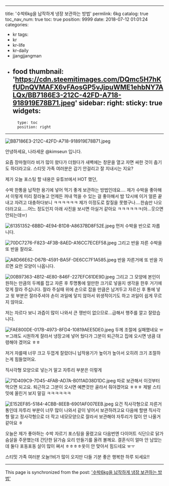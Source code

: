 
---
title: '수박6kg을 납작하게 냉장 보관하는 방법'
permlink: 6kg
catalog: true
toc_nav_num: true
toc: true
position: 9999
date: 2018-07-12 01:01:24
categories:
- kr
tags:
- kr
- kr-life
- kr-daily
- jjangjjangman
- food
thumbnail: 'https://cdn.steemitimages.com/DQmc5H7hKfUDnQVMAFX6vFAosGP5vJjpuWME1ehbNY7ALQx/BB7186E3-212C-42FD-A718-918919E78B71.jpeg'
sidebar:
    right:
        sticky: true
widgets:
    -
        type: toc
        position: right
---


![BB7186E3-212C-42FD-A718-918919E78B71.jpeg](https://cdn.steemitimages.com/DQmc5H7hKfUDnQVMAFX6vFAosGP5vJjpuWME1ehbNY7ALQx/BB7186E3-212C-42FD-A718-918919E78B71.jpeg)

안녕하세요, 나라세운 @kimseun 입니다.

요즘 장마철이라 비가 많이 왔다가 더웠다가 새벽에는 창문을 열고 자면 싸한 것이 춥기도 하더라고요. 스티밋 가족 여러분은 감기 안걸리고 잘 지내시는 지요?

제가 오늘 포스팅 할 내용은 유튜브에서 HOT 했던,

수박 한통을 납작한 용기에 넣어 먹기 좋게 보관하는 방법인데요.... 제가 수박을 좋아해서 이렇게 미리 잘라놓고 언제든 꺼내 먹을 수 있는 걸 좋아해서 밤 12시에 이거 얼른 끝내고 자려고 대충하다보니 ㅋㅋㅋㅋㅋㅋ 제가 이정도로 칼질을 못했구나....한숨만 나오더라고요.....어느 정도인지 아래 사진을 보시면 아실거 같아요 ㅋㅋㅋㅋㅋㅋ(아...웃으면 안되는데ㅠ)

![61351352-6BBD-4E94-B1D8-A8637BD8F52E.jpeg](https://cdn.steemitimages.com/DQmQ7fVVQ8KbDk1Abb159zJKiUjMyNWMoU8vzmeEXz7rBX2/61351352-6BBD-4E94-B1D8-A8637BD8F52E.jpeg)
먼저 수박을 반으로 자릅니다.

![70DC7276-F823-4F3B-8AED-A16CC7ECEF58.jpeg](https://cdn.steemitimages.com/DQmZAQoadoTGU4SF19msySazZgP9W249apsX8Xjs4Snrtr8/70DC7276-F823-4F3B-8AED-A16CC7ECEF58.jpeg)
그리고 반을 자른 수박을 또 반을 잘라요.

![A8D66E62-D67B-4591-BA5F-DE6CC7F1A585.jpeg](https://cdn.steemitimages.com/DQmVNZhAPXjrPwPFTztuELSfrjaMbeNwq2Zj1xZTUyf8UxH/A8D66E62-D67B-4591-BA5F-DE6CC7F1A585.jpeg)
반을 자른거에 또 반을 자르면 요런 모양이 나옵니다.

![00B97363-4B12-4E80-846F-227EFC61DE9D.jpeg](https://cdn.steemitimages.com/DQmTqJTxHuCtg1K133yBcf5u9Q6Ry3Xev1TfCzhTbp4ZKTQ/00B97363-4B12-4E80-846F-227EFC61DE9D.jpeg)
그리고 그 모양에 본인이 원하는 만큼의 두께를 잡고 자른 후 투명통에 얼만한 크기로 넣을지 생각을 한후 거기에 맞게 잘라 주십니다. 잘라 주실때 위에 손으로 잡을 만큼은 남겨두고 자르신 후 통에 넣고 윗 부분은 잘라주셔야 손이 과일에 닿지 않아서 위생적이기도 하고 과일이 쉽게 무르지 않아요.

저는 자르다 보니 과즙이 많이 나와서 큰 쟁반이 없으므로...급해서 행주를 깔고 잘랐습니다.

![FAE800DE-017B-4973-8FD4-10819AEE5DE0.jpeg](https://cdn.steemitimages.com/DQmeKj7JsbuG1MXHk1dXoSJhJ8FUZRhw8sCE6NDGhHeQi83/FAE800DE-017B-4973-8FD4-10819AEE5DE0.jpeg)
두께 조절에 실패했네요 ㅠㅠ그래도 시원하게 잘라서 냉장고에 넣어 뒀다가 그분이 퇴근하고 집에 오시면 냉큼 대령해야 겠어요 ㅎㅎ 

저거 자를때 너무 크고 두껍게 잘랐더니 납작용기가 높이가 높아서 오히려 크기 조절하는게 힘들었어요.

직사각형 모양으로 넣는거 말고 자투리 부분은 이렇게

![71D409C9-7D45-4FAB-AD7A-B011AD38D1DC.jpeg](https://cdn.steemitimages.com/DQmSP7HCdYA8zxmLbKVHsT6i8C6bB3MCNmC1cAq9qRhvYND/71D409C9-7D45-4FAB-AD7A-B011AD38D1DC.jpeg)
따로 보관해서 이것부터 먹으면 되고요. 퇴근하고 그분이 오시면 예쁜것만 골라서 줘야겠어요 ㅎㅎㅎ
제발 스티밋에 올린거 보지 말길 ㅋㅋㅋㅋㅋㅋ

![E152EF85-5184-4CBB-8EEB-6901AF007EEB.jpeg](https://cdn.steemitimages.com/DQmNQ7CwjwgMtAS6ebkF6v289suHDgrsk27XZW1QTk9FxwH/E152EF85-5184-4CBB-8EEB-6901AF007EEB.jpeg)
요건 직사각형으로 자른거 통인데 자투리 부분이 너무 많이 나와서 같이 넣어서 보관하려고요 다음에 할땐 직사각형 말고 정사각형으로 더 작고 네모모양으로 잘라서 보관해야 자투리가 많이 안 나올거 같아요 ㅎ

오늘은 제가 좋아하는 수박 자르기 포스팅을 올렸고요 다음번엔 다이어트 식단으로 닭가슴살을 주문했는데 간단한 닭가슴 요리 만들기를 올려 볼께요. 결혼식이 얼마 안 남았는데 둘다 포동포동 살이 많이 쪄서 ㅎㅎㅎㅎ옷이 안 맞아서 힘드네요 ㅠㅜ

스티밋 가족 여러분 오늘!!비가 많이 오지만 다들 기분 좋은 행복한 하루 되세요!!

- - -

This page is synchronized from the post: ['수박6kg을 납작하게 냉장 보관하는 방법'](https://steemit.com/@kimseun/6kg)
